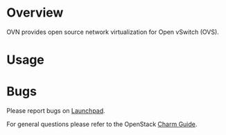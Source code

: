 # Overview

OVN provides open source network virtualization for Open vSwitch (OVS).

# Usage

# Bugs

Please report bugs on [Launchpad](https://bugs.launchpad.net/charm-ovn-central/+filebug).

For general questions please refer to the OpenStack [Charm Guide](https://docs.openstack.org/charm-guide/latest/).

